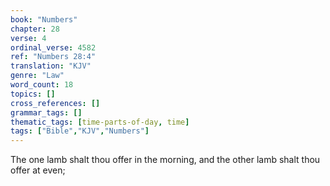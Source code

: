 ```yaml
---
book: "Numbers"
chapter: 28
verse: 4
ordinal_verse: 4582
ref: "Numbers 28:4"
translation: "KJV"
genre: "Law"
word_count: 18
topics: []
cross_references: []
grammar_tags: []
thematic_tags: [time-parts-of-day, time]
tags: ["Bible","KJV","Numbers"]
---
```

The one lamb shalt thou offer in the morning, and the other lamb shalt thou offer at even;

